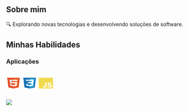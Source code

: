 ## Sobre mim

🔍 Explorando novas tecnologias e desenvolvendo soluções de software.

## Minhas Habilidades

 <h3>Aplicações</h3>
<div style="display: inline_block"><br>
 <img align="center" alt="oalifiralph-HTML" height="30" width="40" src="https://raw.githubusercontent.com/devicons/devicon/master/icons/html5/html5-original.svg">
 <img align="center" alt="oalifiralph-CSS"  height="30" width="40" src="https://raw.githubusercontent.com/devicons/devicon/master/icons/css3/css3-original.svg">
 <img align="center" alt="oalifiralph-JS"   height="30" width="40" src="https://raw.githubusercontent.com/devicons/devicon/master/icons/javascript/javascript-plain.svg">
</div>

##
<div> 
<a href="(https://www.linkedin.com/in/oalifiralph/)" target="_blank"><img src="https://img.shields.io/badge/-LinkedIn-%230077B5?style=for-the-badge&logo=linkedin&logoColor=white" target="_blank"></a> 
<div/>
